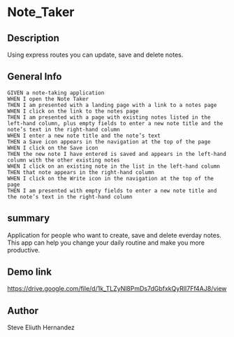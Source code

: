 # Note_Taker

## Description

Using express routes you can update, save and delete notes.

## General Info

```
GIVEN a note-taking application
WHEN I open the Note Taker
THEN I am presented with a landing page with a link to a notes page
WHEN I click on the link to the notes page
THEN I am presented with a page with existing notes listed in the left-hand column, plus empty fields to enter a new note title and the note’s text in the right-hand column
WHEN I enter a new note title and the note’s text
THEN a Save icon appears in the navigation at the top of the page
WHEN I click on the Save icon
THEN the new note I have entered is saved and appears in the left-hand column with the other existing notes
WHEN I click on an existing note in the list in the left-hand column
THEN that note appears in the right-hand column
WHEN I click on the Write icon in the navigation at the top of the page
THEN I am presented with empty fields to enter a new note title and the note’s text in the right-hand column
```

## summary

Application for people who want to create, save and delete everday notes. This app can help you change your daily routine and make you more productive.

## Demo link

https://drive.google.com/file/d/1k_TLZyNl8PmDs7dGbfxkQyRlI7Ff4AJ8/view

## Author

Steve Eliuth Hernandez
